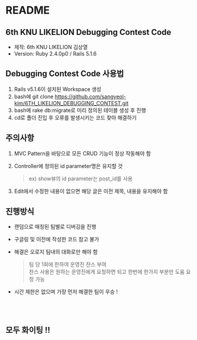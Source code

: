 # README

## 6th KNU LIKELION Debugging Contest Code
* 제작: 6th KNU LIKELION 김상열
* Version: Ruby 2.4.0p0 / Rails 5.1.6


## Debugging Contest Code 사용법   
1. Rails v5.1.6이 설치된 Workspace 생성
2. bash에 git clone https://github.com/sangyeol-kim/6TH_LIKELION_DEBUGGING_CONTEST.git
3. bash에 rake db:migrate로 미리 정의된 테이블 생성 후 진행
4. cd로 폴더 진입 후 오류를 발생시키는 코드 찾아 해결하기

## 주의사항
1. MVC Pattern을 바탕으로 모든 CRUD 기능이 정상 작동해야 함
2. Controller에 정의된 id parameter명은 유지할 것

    > ex) show뷰의 id parameter는 post_id를 사용

3. Edit에서 수정한 내용이 없으면 해당 글은 이전 제목, 내용을 유지해야 함

## 진행방식
* 랜덤으로 매칭된 팀별로 디버깅을 진행
* 구글링 및 이전에 작성한 코드 참고 불가
* 해결은 오로지 팀내의 대화로만 해야 함

    > 팀 당 1회에 한하여 운영진 찬스 부여 <br/>
      찬스 사용은 원하는 운영진에게 요청하면 되고 한번에 한가지 부분만 도움 요청 가능


* 시간 제한은 없으며 가장 먼저 해결한 팀이 우승 !



<br/><br/>
## 모두 화이팅 !!



